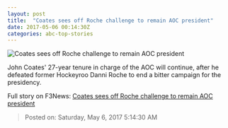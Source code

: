 ```yaml
---
layout: post
title:  "Coates sees off Roche challenge to remain AOC president"
date: 2017-05-06 00:14:30Z
categories: abc-top-stories
---
```


![Coates sees off Roche challenge to remain AOC president](http://www.abc.net.au/news/image/8502696-1x1-700x700.jpg)

John Coates' 27-year tenure in charge of the AOC will continue, after he defeated former Hockeyroo Danni Roche to end a bitter campaign for the presidency.


Full story on F3News: [Coates sees off Roche challenge to remain AOC president](http://www.f3nws.com/n/TZMsB)

> Posted on: Saturday, May 6, 2017 5:14:30 AM
